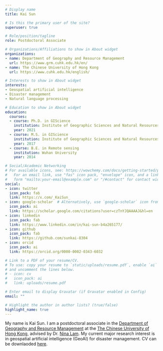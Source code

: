 ```yaml
---
# Display name
title: Kai Sun

# Is this the primary user of the site?
superuser: true

# Role/position/tagline
role: Postdoctoral Associate

# Organizations/Affiliations to show in About widget
organizations:
- name: Department of Geography and Resource Management
  url: https://www.grm.cuhk.edu.hk/en/
- name: The Chinese University of Hong Kong
  url: https://www.cuhk.edu.hk/english/

# Interests to show in About widget
interests:
- Geospatial artificial intelligence
- Disaster management
- Natural language processing

# Education to show in About widget
education:
  courses:
  - course: Ph.D. in GIScience
    institution: Institute of Geographic Sciences and Natural Resources Research, CAS
    year: 2021
  - course: M.S. in GIScience
    institution: Institute of Geographic Sciences and Natural Resources Research, CAS
    year: 2017
  - course: B.E. in Remote sensing
    institution: Wuhan University
    year: 2014

# Social/Academic Networking
# For available icons, see: https://wowchemy.com/docs/getting-started/page-builder/#icons
#   For an email link, use "fas" icon pack, "envelope" icon, and a link in the
#   form "mailto:your-email@example.com" or "/#contact" for contact widget.
social:
- icon: twitter
  icon_pack: fab
  link: https://x.com/_KaiSun_
- icon: google-scholar  # Alternatively, use `google-scholar` icon from `ai` icon pack
  icon_pack: ai
  link: https://scholar.google.com/citations?user=czTnYJQAAAAJ&hl=en
- icon: linkedin
  icon_pack: fab
  link: https://www.linkedin.com/in/kai-sun-b4a265177/
- icon: github
  icon_pack: fab
  link: https://github.com/sunkai-8304
- icon: orcid
  icon_pack: ai
  link: https://orcid.org/0000-0002-0343-6032

# Link to a PDF of your resume/CV.
# To use: copy your resume to `static/uploads/resume.pdf`, enable `ai` icons in `params.toml`, 
# and uncomment the lines below.
# - icon: cv
#   icon_pack: ai
#   link: uploads/resume.pdf

# Enter email to display Gravatar (if Gravatar enabled in Config)
email: ""

# Highlight the author in author lists? (true/false)
highlight_name: true
---
```


My name is Kai Sun. I am a postdoctoral associate in the [Department of Geography and Resource Management](https://www.grm.cuhk.edu.hk/en/) at the [The Chinese University of Hong Kong](https://www.cuhk.edu.hk/english/), advised by Dr. [Nina Lam](https://www.grm.cuhk.edu.hk/en/profile/prof-nina-lam-siu-ngan/). My current major research interest is in geospatial artificial intelligence (GeoAI) for disaster management. CV can be downlaoded [here](https://github.com/sunkai-8304/Materials/blob/main/CV_KaiSun.pdf).
